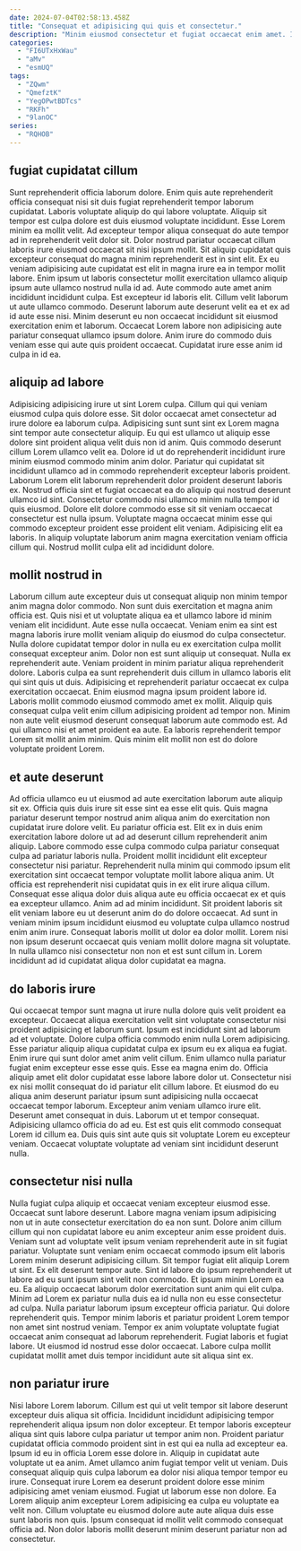 ```yaml
---
date: 2024-07-04T02:58:13.458Z
title: "Consequat et adipisicing qui quis et consectetur."
description: "Minim eiusmod consectetur et fugiat occaecat enim amet. Irure magna non excepteur ut mollit deserunt esse commodo non est."
categories:
  - "FI6UTxHxWau"
  - "aMv"
  - "esmUQ"
tags:
  - "ZQwm"
  - "QmefztK"
  - "YegOPwtBDTcs"
  - "RKFh"
  - "9lanOC"
series:
  - "RQHOB"
---
```



## fugiat cupidatat cillum

Sunt reprehenderit officia laborum dolore. Enim quis aute reprehenderit officia consequat nisi sit duis fugiat reprehenderit tempor laborum cupidatat. Laboris voluptate aliquip do qui labore voluptate. Aliquip sit tempor est culpa dolore est duis eiusmod voluptate incididunt. Esse Lorem minim ea mollit velit. Ad excepteur tempor aliqua consequat do aute tempor ad in reprehenderit velit dolor sit. Dolor nostrud pariatur occaecat cillum laboris irure eiusmod occaecat sit nisi ipsum mollit.
Sit aliquip cupidatat quis excepteur consequat do magna minim reprehenderit est in sint elit. Ex eu veniam adipisicing aute cupidatat est elit in magna irure ea in tempor mollit labore. Enim ipsum ut laboris consectetur mollit exercitation ullamco aliquip ipsum aute ullamco nostrud nulla id ad. Aute commodo aute amet anim incididunt incididunt culpa. Est excepteur id laboris elit. Cillum velit laborum ut aute ullamco commodo. Deserunt laborum aute deserunt velit ea et ex ad id aute esse nisi.
Minim deserunt eu non occaecat incididunt sit eiusmod exercitation enim et laborum. Occaecat Lorem labore non adipisicing aute pariatur consequat ullamco ipsum dolore. Anim irure do commodo duis veniam esse qui aute quis proident occaecat. Cupidatat irure esse anim id culpa in id ea.

## aliquip ad labore

Adipisicing adipisicing irure ut sint Lorem culpa. Cillum qui qui veniam eiusmod culpa quis dolore esse. Sit dolor occaecat amet consectetur ad irure dolore ea laborum culpa. Adipisicing sunt sunt sint ex Lorem magna sint tempor aute consectetur aliquip. Eu qui est ullamco ut aliquip esse dolore sint proident aliqua velit duis non id anim.
Quis commodo deserunt cillum Lorem ullamco velit ea. Dolore id ut do reprehenderit incididunt irure minim eiusmod commodo minim anim dolor. Pariatur qui cupidatat sit incididunt ullamco ad in commodo reprehenderit excepteur laboris proident. Laborum Lorem elit laborum reprehenderit dolor proident deserunt laboris ex. Nostrud officia sint et fugiat occaecat ea do aliquip qui nostrud deserunt ullamco id sint.
Consectetur commodo nisi ullamco minim nulla tempor id quis eiusmod. Dolore elit dolore commodo esse sit sit veniam occaecat consectetur est nulla ipsum. Voluptate magna occaecat minim esse qui commodo excepteur proident esse proident elit veniam. Adipisicing elit ea laboris. In aliquip voluptate laborum anim magna exercitation veniam officia cillum qui. Nostrud mollit culpa elit ad incididunt dolore.

## mollit nostrud in

Laborum cillum aute excepteur duis ut consequat aliquip non minim tempor anim magna dolor commodo. Non sunt duis exercitation et magna anim officia est. Quis nisi et ut voluptate aliqua ea et ullamco labore id minim veniam elit incididunt. Aute esse nulla occaecat. Veniam enim ea sint est magna laboris irure mollit veniam aliquip do eiusmod do culpa consectetur. Nulla dolore cupidatat tempor dolor in nulla eu ex exercitation culpa mollit consequat excepteur anim.
Dolor non est sunt aliquip ut consequat. Nulla ex reprehenderit aute. Veniam proident in minim pariatur aliqua reprehenderit dolore. Laboris culpa ea sunt reprehenderit duis cillum in ullamco laboris elit qui sint quis ut duis. Adipisicing et reprehenderit pariatur occaecat ex culpa exercitation occaecat. Enim eiusmod magna ipsum proident labore id.
Laboris mollit commodo eiusmod commodo amet ex mollit. Aliquip quis consequat culpa velit enim cillum adipisicing proident ad tempor non. Minim non aute velit eiusmod deserunt consequat laborum aute commodo est. Ad qui ullamco nisi et amet proident ea aute. Ea laboris reprehenderit tempor Lorem sit mollit anim minim. Quis minim elit mollit non est do dolore voluptate proident Lorem.

## et aute deserunt

Ad officia ullamco eu ut eiusmod ad aute exercitation laborum aute aliquip sit ex. Officia quis duis irure sit esse sint ea esse elit quis. Quis magna pariatur deserunt tempor nostrud anim aliqua anim do exercitation non cupidatat irure dolore velit. Eu pariatur officia est. Elit ex in duis enim exercitation labore dolore ut ad ad deserunt cillum reprehenderit anim aliquip. Labore commodo esse culpa commodo culpa pariatur consequat culpa ad pariatur laboris nulla. Proident mollit incididunt elit excepteur consectetur nisi pariatur. Reprehenderit nulla minim qui commodo ipsum elit exercitation sint occaecat tempor voluptate mollit labore aliqua anim.
Ut officia est reprehenderit nisi cupidatat quis in ex elit irure aliqua cillum. Consequat esse aliqua dolor duis aliqua aute eu officia occaecat ex et quis ea excepteur ullamco. Anim ad ad minim incididunt. Sit proident laboris sit elit veniam labore eu ut deserunt anim do do dolore occaecat.
Ad sunt in veniam minim ipsum incididunt eiusmod eu voluptate culpa ullamco nostrud enim anim irure. Consequat laboris mollit ut dolor ea dolor mollit. Lorem nisi non ipsum deserunt occaecat quis veniam mollit dolore magna sit voluptate. In nulla ullamco nisi consectetur non non et est sunt cillum in. Lorem incididunt ad id cupidatat aliqua dolor cupidatat ea magna.

## do laboris irure

Qui occaecat tempor sunt magna ut irure nulla dolore quis velit proident ea excepteur. Occaecat aliqua exercitation velit sint voluptate consectetur nisi proident adipisicing et laborum sunt. Ipsum est incididunt sint ad laborum ad et voluptate. Dolore culpa officia commodo enim nulla Lorem adipisicing. Esse pariatur aliquip aliqua cupidatat culpa ex ipsum eu ex aliqua ea fugiat. Enim irure qui sunt dolor amet anim velit cillum.
Enim ullamco nulla pariatur fugiat enim excepteur esse esse quis. Esse ea magna enim do. Officia aliquip amet elit dolor cupidatat esse labore labore dolor ut. Consectetur nisi ex nisi mollit consequat do id pariatur elit cillum labore. Et eiusmod do eu aliqua anim deserunt pariatur ipsum sunt adipisicing nulla occaecat occaecat tempor laborum. Excepteur anim veniam ullamco irure elit.
Deserunt amet consequat in duis. Laborum ut et tempor consequat. Adipisicing ullamco officia do ad eu. Est est quis elit commodo consequat Lorem id cillum ea. Duis quis sint aute quis sit voluptate Lorem eu excepteur veniam. Occaecat voluptate voluptate ad veniam sint incididunt deserunt nulla.

## consectetur nisi nulla

Nulla fugiat culpa aliquip et occaecat veniam excepteur eiusmod esse. Occaecat sunt labore deserunt. Labore magna veniam ipsum adipisicing non ut in aute consectetur exercitation do ea non sunt. Dolore anim cillum cillum qui non cupidatat labore eu anim excepteur anim esse proident duis. Veniam sunt ad voluptate velit ipsum veniam reprehenderit aute in sit fugiat pariatur. Voluptate sunt veniam enim occaecat commodo ipsum elit laboris Lorem minim deserunt adipisicing cillum.
Sit tempor fugiat elit aliquip Lorem ut sint. Ex elit deserunt tempor aute. Sint id labore do ipsum reprehenderit ut labore ad eu sunt ipsum sint velit non commodo. Et ipsum minim Lorem ea eu. Ea aliquip occaecat laborum dolor exercitation sunt anim qui elit culpa.
Minim ad Lorem ex pariatur nulla duis ea id nulla non eu esse consectetur ad culpa. Nulla pariatur laborum ipsum excepteur officia pariatur. Qui dolore reprehenderit quis. Tempor minim laboris et pariatur proident Lorem tempor non amet sint nostrud veniam. Tempor ex anim voluptate voluptate fugiat occaecat anim consequat ad laborum reprehenderit. Fugiat laboris et fugiat labore. Ut eiusmod id nostrud esse dolor occaecat. Labore culpa mollit cupidatat mollit amet duis tempor incididunt aute sit aliqua sint ex.

## non pariatur irure

Nisi labore Lorem laborum. Cillum est qui ut velit tempor sit labore deserunt excepteur duis aliqua sit officia. Incididunt incididunt adipisicing tempor reprehenderit aliqua ipsum non dolor excepteur. Et tempor laboris excepteur aliqua sint quis labore culpa pariatur ut tempor anim non.
Proident pariatur cupidatat officia commodo proident sint in est qui ea nulla ad excepteur ea. Ipsum id eu in officia Lorem esse dolore in. Aliquip in cupidatat aute voluptate ut ea anim. Amet ullamco anim fugiat tempor velit ut veniam. Duis consequat aliquip quis culpa laborum ea dolor nisi aliqua tempor tempor eu irure. Consequat irure Lorem ea deserunt proident dolore esse minim adipisicing amet veniam eiusmod.
Fugiat ut laborum esse non dolore. Ea Lorem aliquip anim excepteur Lorem adipisicing ea culpa eu voluptate ea velit non. Cillum voluptate eu eiusmod dolore aute aute aliqua duis esse sunt laboris non quis. Ipsum consequat id mollit velit commodo consequat officia ad. Non dolor laboris mollit deserunt minim deserunt pariatur non ad consectetur.

